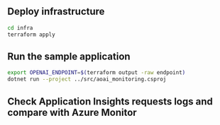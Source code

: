 ## Deploy infrastructure

```bash
cd infra
terraform apply
```

## Run the sample application

```bash
export OPENAI_ENDPOINT=$(terraform output -raw endpoint)
dotnet run --project ../src/aoai_monitoring.csproj
```

## Check Application Insights requests logs and compare with Azure Monitor



